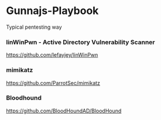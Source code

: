 # Gunnajs-Playbook
Typical pentesting way

### linWinPwn - Active Directory Vulnerability Scanner
https://github.com/lefayjey/linWinPwn
### mimikatz
https://github.com/ParrotSec/mimikatz
### Bloodhound
https://github.com/BloodHoundAD/BloodHound
